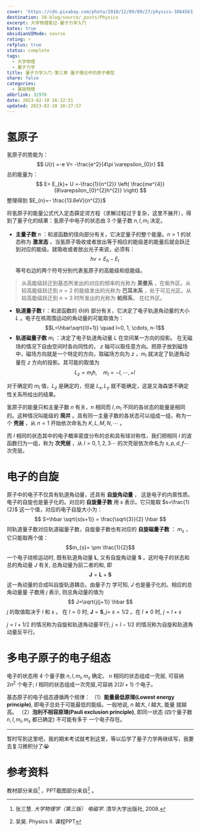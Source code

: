 ```yaml
---
cover: 'https://cdn.pixabay.com/photo/2018/12/09/09/27/physics-3864563__480.jpg'
destination: 10-blog/source/_posts/Physics
excerpt: 大学物理笔记-量子力学入门
katex: true
obsidianUIMode: source
rating: ⭐
refplus: true
status: complete
tags:
  - 大学物理
  - 量子力学
title: 量子力学入门-第三章 量子理论中的原子模型
share: false
categories:
  - 基础物理
abbrlink: 32970
date: 2023-02-10 16:32:51
updated: 2023-02-10 20:27:57
---
```


# 氢原子
氢原子的势能为：
$$
U(r) =-e V= -\frac{e^2}{4\pi \varepsilon_{0}r}
$$
总的能量为：
$$
E= E_{k}+ U =-\frac{1}{n^{2}} \left( \frac{me^{4}}{8\varepsilon_{0}^{2}h^{2}} \right)
$$
整理得到 $E_{n}=- \frac{13.6eV}{n^{2}}$

将氢原子的能量公式代入定态薛定谔方程（求解过程过于复杂，这里不展开），得到了量子化的结果：氢原子中电子的状态由 $3$ 个量子数 $n, l, m_{l}$ 决定。

- **主量子数** $n$ ：和波函数的径向部分有关，它决定量子的整个能量。$n > 1$ 的状态称为 **激发态** ，当氢原子吸收或者放出等于相应的能级差的能量后就会跃迁到对应的能级。就吸收或者放出光子来说，必须有：
$$
hv=E_{h} - E_{l}
$$
等号右边的两个符号分别代表氢原子的高能级和低能级。

> 从高能级跃迁到基态所发出的对应的频率的光称为 **莱曼系** ，在紫外区。从较高能级跃迁到 $n=2$ 的能级发出的光称为 **巴耳末系** ，处于可见光区。从较高能级跃迁到 $n=3$ 时所发出的光称为 **帕邢系**， 在红外区。

- **轨道量子数** $l$ ：和波函数的 $\Theta(\theta)$ 部分有关，它决定了电子轨道角动量的大小 $L$ 。电子在核周围运动的角动量的可能取值为：
  $$L=\hbar\sqrt{l(l+1)} \quad l=0, 1, \cdots, n-1$$
- **轨道磁量子数** $m_l$ ：决定了电子轨道角动量 $L$ 在空间某一方向的投影。 
    在无磁场的情况下自由空间时各向同性的， $z$ 轴可以取任意方向。把原子放到磁场中，磁场方向就是一个特定的方向，取磁场方向为 $z$ ，$m_l$ 就决定了轨道角动量在 $z$ 方向的投影。其可能的取值为
$$
L_{z}=m_{l} \hbar, \quad m_{l}= -l, \cdots ,+l
$$

对于确定的 $m_{l}$ 值，$L_{z}$ 是确定的，但是 $L_{x}, L_{y}$ 就不能确定，这是又海森堡不确定性关系所给出的结果。

氢原子的能量只和主量子数 $n$ 有关，$n$ 相同而 $l, m_l$ 不同的各状态的能量是相同的。这种情况叫能级的 **简并** 。具有同一主量子数的各状态可以组成一组，称为一个 **壳层** ，从 $n=1$ 开始依次命名为 $K, L, M, N , \cdots$ 。

而 $l$ 相同的状态其中的电子概率密度分布的总和具有球对称性，我们把相同 $l$ 的波函数归为一组，称为 **次壳层** ，从 $l=0,1 ,2 ,3 \cdots$ 的次壳层依次命名为 $s, p, d, f \cdots$ 次壳层。

# 电子的自旋
原子中的电子不仅具有轨道角动量，还具有 **自旋角动量** ， 这是电子的内禀性质。电子的自旋也是量子化的。对应的 **自旋量子数** 用 $s$ 表示。它只能取 $s=\frac{1}{2}$ 这一个值，对应的电子自旋大小为： 
$$
S=\hbar \sqrt{s(s+1)} = \frac{\sqrt{3}}{2} \hbar
$$
同轨道量子数对应轨道磁量子数，自旋量子数也有对应的 **自旋磁量子数** ： $m_s$ ，它只能取两个值：
$$m_{s}= \pm \frac{1}{2}$$
一个电子绕核运动时, 既有轨道角动量 $\boldsymbol{L}$, 又有自旋角动量 $\boldsymbol{S}$ 。这时电子的状态和总的角动量 $J$ 有关, 总角动量为前二者的和, 即
$$
\boldsymbol{J}=\boldsymbol{L}+\boldsymbol{S}
$$
这一角动量的合成叫自旋轨道耦合。由量子力 学可知, $J$ 也是量子化的。相应的总角动量量 子数用 $j$ 表示, 则总角动量的值为
$$
J=\sqrt{j(j+1)} \hbar
$$
$j$ 的取值取决于 $l$ 和 $s$ 。
在 $l=0$ 时, $\boldsymbol{J}=\boldsymbol{S}, j=$ $s=1 / 2$ 。在 $l \neq 0$ 时, $j=l+s$

$j=l+1 / 2$ 的情况称为自旋和轨道角动量平行; $j=l-1 / 2$ 的情况称为自旋和轨道角动量反平行。


# 多电子原子的电子组态

电子的状态用 4 个量子数 $n, l, m_l, m_s$ 确定。 $n$ 相同的状态组成一壳层, 可容纳 $2 n^2$ 个电子; $l$ 相同的状态组成一次壳层,可容纳 $2(2 l+1)$ 个电子。

基态原子的电子组态遵循两个规律：
（1）**能量最低原理(Lowest energy principle)**, 即电子总处于可能最低的能级。一般地说, $n$ 越大, $l$ 越大, 能量 就越高。
（2）**泡利不相容原理(Pauli exclusion principle)**, 即同一状态 (四个量子数 $n, l, m_l, m_s$ 都已确定) 不可能有多于 一个电子存在。

----

暂时写到这里吧，我的期末考试就考到这里，等以后学了量子力学再继续写，我要去复习微积分了😭

# 参考资料
教材部分来自[^1] ，PPT截图部分来自[^2] 。

[^1]: 张三慧. *大学物理学（第三版） 电磁学*. 清华大学出版社, 2008.
[^2]: 吴昊. Physics II. 课程PPT
